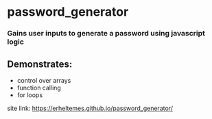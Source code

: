 # password_generator

### Gains user inputs to generate a password using javascript logic

## Demonstrates:
* control over arrays
* function calling
* for loops

site link: https://erheltemes.github.io/password_generator/


